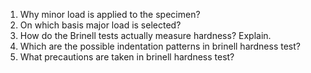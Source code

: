 1. Why minor load is applied to the specimen?
2. On which basis major load is selected?
3. How do the Brinell tests actually measure hardness? Explain.
4. Which are the possible indentation patterns in brinell hardness test?
5. What precautions are taken in brinell hardness test?
